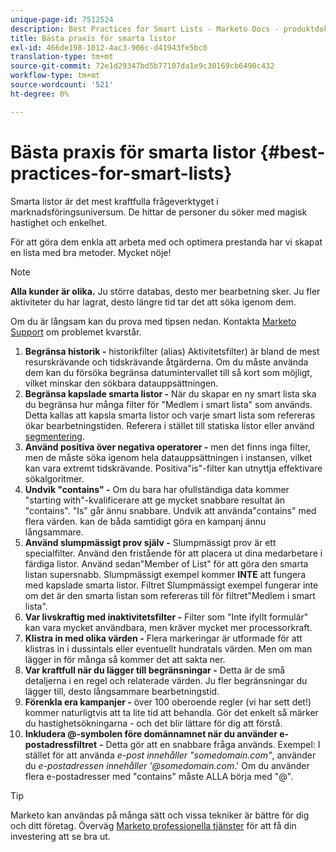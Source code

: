 ```yaml
---
unique-page-id: 7512524
description: Best Practices for Smart Lists - Marketo Docs - produktdokumentation
title: Bästa praxis för smarta listor
exl-id: 466de198-1012-4ac3-906c-d41943fe5bc0
translation-type: tm+mt
source-git-commit: 72e1d29347bd5b77107da1e9c30169cb6490c432
workflow-type: tm+mt
source-wordcount: '521'
ht-degree: 0%

---
```


# Bästa praxis för smarta listor {#best-practices-for-smart-lists}

Smarta listor är det mest kraftfulla frågeverktyget i marknadsföringsuniversum. De hittar de personer du söker med magisk hastighet och enkelhet.

För att göra dem enkla att arbeta med och optimera prestanda har vi skapat en lista med bra metoder. Mycket nöje!

>[!NOTE]
>
>**Alla kunder är olika.** Ju större databas, desto mer bearbetning sker. Ju fler aktiviteter du har lagrat, desto längre tid tar det att söka igenom dem.
>
>Om du är långsam kan du prova med tipsen nedan. Kontakta [Marketo Support](https://nation.marketo.com/t5/Support/ct-p/Support) om problemet kvarstår.

1. **Begränsa historik -** historikfilter (alias) Aktivitetsfilter) är bland de mest resurskrävande och tidskrävande åtgärderna. Om du måste använda dem kan du försöka begränsa datumintervallet till så kort som möjligt, vilket minskar den sökbara datauppsättningen.
1. **Begränsa kapslade smarta listor -** När du skapar en ny smart lista ska du begränsa hur många filter för &quot;Medlem i smart lista&quot; som används. Detta kallas att kapsla smarta listor och varje smart lista som refereras ökar bearbetningstiden. Referera i stället till statiska listor eller använd [segmentering](/help/marketo/product-docs/personalization/segmentation-and-snippets/segmentation/create-a-segmentation.md).
1. **Använd positiva över negativa operatorer -** men det finns inga filter, men de måste söka igenom hela datauppsättningen i instansen, vilket kan vara extremt tidskrävande. Positiva&quot;is&quot;-filter kan utnyttja effektivare sökalgoritmer.
1. **Undvik &quot;contains&quot; -** Om du bara har ofullständiga data kommer &quot;starting with&quot;-kvalificerare att ge mycket snabbare resultat än &quot;contains&quot;. &quot;Is&quot; går ännu snabbare. Undvik att använda&quot;contains&quot; med flera värden. kan de båda samtidigt göra en kampanj ännu långsammare.
1. **Använd slumpmässigt prov själv -** Slumpmässigt prov är ett specialfilter. Använd den fristående för att placera ut dina medarbetare i färdiga listor. Använd sedan&quot;Member of List&quot; för att göra den smarta listan supersnabb. Slumpmässigt exempel kommer **INTE** att fungera med kapslade smarta listor. Filtret Slumpmässigt exempel fungerar inte om det är den smarta listan som refereras till för filtret&quot;Medlem i smart lista&quot;.
1. **Var livskraftig med inaktivitetsfilter -** Filter som &quot;Inte ifyllt formulär&quot; kan vara mycket användbara, men kräver mycket mer processorkraft.
1. **Klistra in med olika värden -** Flera markeringar är utformade för att klistras in i dussintals eller eventuellt hundratals värden. Men om man lägger in för många så kommer det att sakta ner.
1. **Var kraftfull när du lägger till begränsningar -** Detta är de små detaljerna i en regel och relaterade värden. Ju fler begränsningar du lägger till, desto långsammare bearbetningstid.
1. **Förenkla era kampanjer -** över 100 oberoende regler (vi har sett det!) kommer naturligtvis att ta lite tid att behandla. Gör det enkelt så märker du hastighetsökningarna - och det blir lättare för dig att förstå.
1. **Inkludera @-symbolen före domännamnet när du använder e-postadressfiltret** **-** Detta gör att en snabbare fråga används. Exempel: I stället för att använda _e-post innehåller &quot;somedomain.com&quot;_, använder du _e-postadressen innehåller &#39;@somedomain.com_.&#39; Om du använder flera e-postadresser med &quot;contains&quot; måste ALLA börja med &quot;@&quot;.

>[!TIP]
>
>Marketo kan användas på många sätt och vissa tekniker är bättre för dig och ditt företag. Överväg [Marketo professionella tjänster](https://pages2.marketo.com/72-hour-survival-guide.html) för att få din investering att se bra ut.
